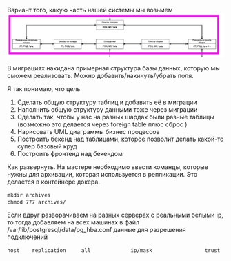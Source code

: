 Вариант того, какую часть нашей системы мы возьмем
![Часть системы](image.png)


В миграциях накидана примерная структура базы данных, которую мы сможем реализовать. Можно добавить/накинуть/убрать поля.

Я так понимаю, что цель

1. Сделать общую структуру таблиц и добавить её в миграции
1. Наполнить общую структуру данными тоже через миграции
2. Сделать так, чтобы у нас на разных шардах были разные таблицы (возможно это делается через foreign table плюс сброс )
3. Нарисовать UML диаграммы бизнес процессов  
4. Построить бекенд над таблицами, которое позволит делать какой-то супер базовый круд
5. Построить фронтенд над бекендом


Как развернуть.
На мастере необходимо ввести команды, которые нужны для архивации, которая используется в репликации. 
Это делается в контейнере докера.
```
mkdir archives
chmod 777 archives/
```

Если  вдруг разворачиваем на разных серверах с реальными белыми ip, то тогда добавляем на всех машинах
в файл /var/lib/postgresql/data/pg_hba.conf данные для разрешения подключений
```
host    replication     all             ip/mask                 trust
```